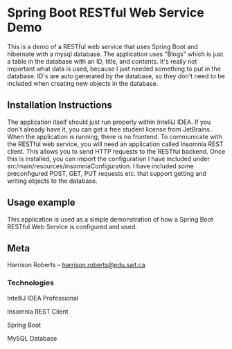 # Spring Boot RESTful Web Service Demo
This is a demo of a RESTful web service that uses Spring Boot and hibernate with a mysql database.
The application uses "Blogs" which is just a table in the database with an ID, title, and contents. It's really not
important what data is used, because I just needed something to put in the database. ID's are auto generated by the
database, so they don't need to be included when creating new objects in the database.


## Installation Instructions
The application itself should just run properly within IntelliJ IDEA. If you don't already have it, you can get a free 
student license from JetBrains. When the application is running, there is no frontend. To communicate with the RESTful
web service, you will need an application called Insomnia REST client. This allows you to send HTTP requests to the RESTful backend.
Once this is installed, you can import the configuration I have included under src/main/resources/insomniaConfiguration.
I have included some preconfigured POST, GET, PUT requests etc. that support getting and writing objects to the database.

## Usage example

This application is used as a simple demonstration of how a Spring Boot RESTful Web Service is configured and used.

## Meta

Harrison Roberts – harrison.roberts@edu.sait.ca

### Technologies
IntelliJ IDEA Professional

Insomnia REST Client

Spring Boot

MySQL Database